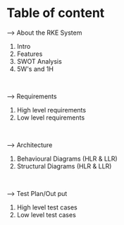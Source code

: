 # Table of content

 --> About the RKE System 
 1) Intro
 2) Features
 3) SWOT Analysis
 4) 5W's and 1H
 <br>
 
--> Requirements 

 1) High level requirements   
 2) Low level requirements
<br>

--> Architecture 
1) Behavioural Diagrams (HLR & LLR)
2) Structural Diagrams  (HLR & LLR)
<br>

--> Test Plan/Out put
1) High level test cases
2) Low level test cases
<br>
